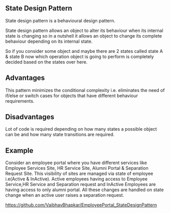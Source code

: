 ## State Design Pattern

State design pattern is a behavioural design pattern.

State design pattern allows an object to alter its behaviour when its internal state is changing so in a nutshell it allows an object to change its complete behaviour depending on its internal state.

So if you consider some object and maybe there are 2 states called state A & state B now which operation object is going to perform is completely decided based on the states over here.

## Advantages 

This pattern minimizes the conditional complexity i.e. eliminates the need of if/else or switch cases for objects that have different behaviour requirements.

## Disadvantages

Lot of code is required depending on how many states a possible object can be and how many state transitions are required.

## Example 

Consider an employee portal where you have different services like Employee Services Site, HR Service Site, Alumni Portal & Separation Request Site.
This visibility of sites are managed via state of employee i.e(Active & InActive). Active employees having access to Employee Service,HR Service and Separation request and InActive Employees are having access to only alumni portal.
All these changes are handled on state change when an active user raises a separation request.

https://github.com/VaibhavBhapkar/EmployeePortal_StateDesignPattern
